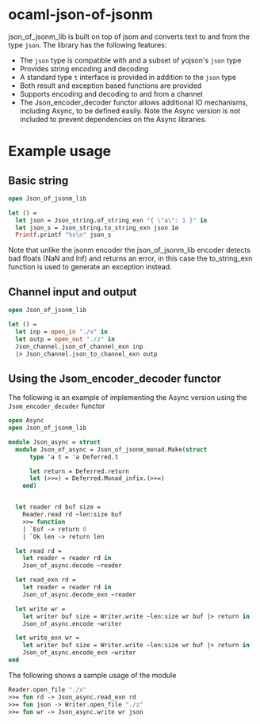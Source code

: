 # ocaml-json-of-jsonm

json_of_jsonm_lib is built on top of jsom and converts text to and from the
type `json`. The library has the following features:
* The `json` type is compatible with and a subset of yojson's `json` type
* Provides string encoding and decoding
* A standard type `t` interface is provided in addition to the `json` type
* Both result and exception based functions are provided
* Supports encoding and decoding to and from a channel
* The Json_encoder_decoder functor allows additional IO mechanisms, including Async,
  to be defined easily. Note the Async version is not included to prevent
  dependencies on the Async libraries.

# Example usage
## Basic string
```ocaml
open Json_of_jsonm_lib

let () =
  let json = Json_string.of_string_exn "{ \"a\": 1 }" in
  let json_s = Json_string.to_string_exn json in
  Printf.printf "%s\n" json_s
```

Note that unlike the jsonm encoder the json_of_jsonm_lib encoder detects bad
floats (NaN and Inf) and returns an error, in this case the to_string_exn function
is used to generate an exception instead.

## Channel input and output
```ocaml
open Json_of_jsonm_lib

let () =
  let inp = open_in "./x" in
  let outp = open_out "./z" in
  Json_channel.json_of_channel_exn inp
  |> Json_channel.json_to_channel_exn outp
```

## Using the Jsom_encoder_decoder functor
The following is an example of implementing the Async version using the
`Jsom_encoder_decoder` functor
```ocaml
open Async
open Json_of_jsonm_lib

module Json_async = struct
  module Json_of_async = Json_of_jsonm_monad.Make(struct
      type 'a t = 'a Deferred.t

      let return = Deferred.return
      let (>>=) = Deferred.Monad_infix.(>>=)
    end)


  let reader rd buf size =
    Reader.read rd ~len:size buf
    >>= function
    | `Eof -> return 0
    | `Ok len -> return len

  let read rd =
    let reader = reader rd in
    Json_of_async.decode ~reader

  let read_exn rd =
    let reader = reader rd in
    Json_of_async.decode_exn ~reader

  let write wr =
    let writer buf size = Writer.write ~len:size wr buf |> return in
    Json_of_async.encode ~writer

  let write_exn wr =
    let writer buf size = Writer.write ~len:size wr buf |> return in
    Json_of_async.encode_exn ~writer
end
```
The following shows a sample usage of the module
```ocaml
Reader.open_file "./x"
>>= fun rd -> Json_async.read_exn rd
>>= fun json -> Writer.open_file "./z"
>>= fun wr -> Json_async.write wr json
```
